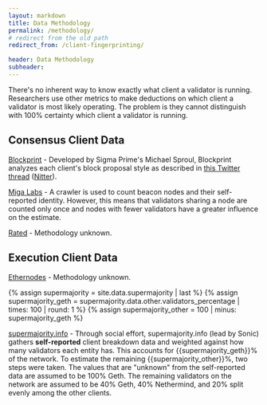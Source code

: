 ```yaml
---
layout: markdown
title: Data Methodology
permalink: /methodology/
# redirect from the old path
redirect_from: /client-fingerprinting/

header: Data Methodology
subheader: 
---
```



There's no inherent way to know exactly what client a validator is running. Researchers use other metrics to make deductions on which client a validator is most likely operating. The problem is they cannot distinguish with 100% certainty which client a validator is running.


## Consensus Client Data

[Blockprint](https://blockprint.sigp.io/) - Developed by Sigma Prime's Michael Sproul, Blockprint  analyzes each client's block proposal style as described in [this Twitter thread](https://twitter.com/sproulM_/status/1440512518242197516) ([Nitter](https://nitter.snopyta.org/sproulM_/status/1440512518242197516)).

[Miga Labs](https://migalabs.io/) - A crawler is used to count beacon nodes and their self-reported identity. However, this means that validators sharing a node are counted only once and nodes with fewer validators have a greater influence on the estimate.

[Rated](https://www.rated.network/) - Methodology unknown.


## Execution Client Data

[Ethernodes](https://ethernodes.org/) - Methodology unknown.

{% assign supermajority = site.data.supermajority | last %}
{% assign supermajority_geth = supermajority.data.other.validators_percentage | times: 100 | round: 1 %}
{% assign supermajority_other = 100 | minus: supermajority_geth %}

[supermajority.info](https://supermajority.info) - Through social effort, supermajority.info (lead by Sonic) gathers **self-reported** client breakdown data and weighted against how many validators each entity has. This accounts for {{supermajority_geth}}% of the network. To estimate the remaining {{supermajority_other}}%, two steps were taken. The values that are "unknown" from the self-reported data are assumed to be 100% Geth. The remaining validators on the network are assumed to be 40% Geth, 40% Nethermind, and 20% split evenly among the other clients.
